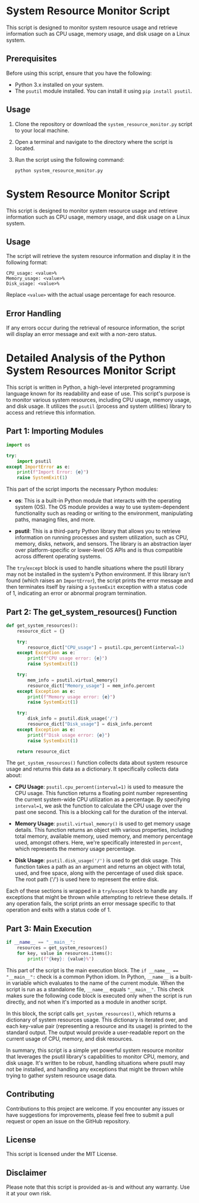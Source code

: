 # System Resource Monitor Script

This script is designed to monitor system resource usage and retrieve information such as CPU usage, memory usage, and disk usage on a Linux system.

## Prerequisites

Before using this script, ensure that you have the following:

- Python 3.x installed on your system.
- The `psutil` module installed. You can install it using `pip install psutil`.

## Usage

1. Clone the repository or download the `system_resource_monitor.py` script to your local machine.

2. Open a terminal and navigate to the directory where the script is located.

3. Run the script using the following command:

   ```shell
   python system_resource_monitor.py

# System Resource Monitor Script

This script is designed to monitor system resource usage and retrieve information such as CPU usage, memory usage, and disk usage on a Linux system.

## Usage

The script will retrieve the system resource information and display it in the following format:

```
CPU_usage: <value>%
Memory_usage: <value>%
Disk_usage: <value>%
```

Replace `<value>` with the actual usage percentage for each resource.

## Error Handling

If any errors occur during the retrieval of resource information, the script will display an error message and exit with a non-zero status.

# Detailed Analysis of the Python System Resources Monitor Script

This script is written in Python, a high-level interpreted programming language known for its readability and ease of use. This script's purpose is to monitor various system resources, including CPU usage, memory usage, and disk usage. It utilizes the `psutil` (process and system utilities) library to access and retrieve this information.

## Part 1: Importing Modules

```python
import os

try:
    import psutil
except ImportError as e:
    print(f"Import Error: {e}")
    raise SystemExit(1)
```
This part of the script imports the necessary Python modules:

- **os**: This is a built-in Python module that interacts with the operating system (OS). The OS module provides a way to use system-dependent functionality such as reading or writing to the environment, manipulating paths, managing files, and more.

- **psutil**: This is a third-party Python library that allows you to retrieve information on running processes and system utilization, such as CPU, memory, disks, network, and sensors. The library is an abstraction layer over platform-specific or lower-level OS APIs and is thus compatible across different operating systems.

The `try`/`except` block is used to handle situations where the psutil library may not be installed in the system's Python environment. If this library isn't found (which raises an `ImportError`), the script prints the error message and then terminates itself by raising a `SystemExit` exception with a status code of 1, indicating an error or abnormal program termination.

## Part 2: The get_system_resources() Function

```python
def get_system_resources():
    resource_dict = {}

    try:
        resource_dict["CPU_usage"] = psutil.cpu_percent(interval=1)
    except Exception as e:
        print(f"CPU usage error: {e}")
        raise SystemExit(1)

    try:
        mem_info = psutil.virtual_memory()
        resource_dict["Memory_usage"] = mem_info.percent
    except Exception as e:
        print(f"Memory usage error: {e}")
        raise SystemExit(1)

    try:
        disk_info = psutil.disk_usage('/')
        resource_dict["Disk_usage"] = disk_info.percent
    except Exception as e:
        print(f"Disk usage error: {e}")
        raise SystemExit(1)

    return resource_dict
```
The `get_system_resources()` function collects data about system resource usage and returns this data as a dictionary. It specifically collects data about:

- **CPU Usage**: `psutil.cpu_percent(interval=1)` is used to measure the CPU usage. This function returns a floating point number representing the current system-wide CPU utilization as a percentage. By specifying `interval=1`, we ask the function to calculate the CPU usage over the past one second. This is a blocking call for the duration of the interval.

- **Memory Usage**: `psutil.virtual_memory()` is used to get memory usage details. This function returns an object with various properties, including total memory, available memory, used memory, and memory percentage used, amongst others. Here, we're specifically interested in `percent`, which represents the memory usage percentage.

- **Disk Usage**: `psutil.disk_usage('/')` is used to get disk usage. This function takes a path as an argument and returns an object with total, used, and free space, along with the percentage of used disk space. The root path ('/') is used here to represent the entire disk.

Each of these sections is wrapped in a `try`/`except` block to handle any exceptions that might be thrown while attempting to retrieve these details. If any operation fails, the script prints an error message specific to that operation and exits with a status code of 1.

## Part 3: Main Execution

```python
if __name__ == "__main__":
    resources = get_system_resources()
    for key, value in resources.items():
        print(f"{key}: {value}%")
```

This part of the script is the main execution block. The `if __name__ == "__main__":` check is a common Python idiom. In Python, `__name__` is a built-in variable which evaluates to the name of the current module. When the script is run as a standalone file, `__name__` equals `"__main__"`. This check makes sure the following code block is executed only when the script is run directly, and not when it's imported as a module in another script.

In this block, the script calls `get_system_resources()`, which returns a dictionary of system resources usage. This dictionary is iterated over, and each key-value pair (representing a resource and its usage) is printed to the standard output. The output would provide a user-readable report on the current usage of CPU, memory, and disk resources.

In summary, this script is a simple yet powerful system resource monitor that leverages the psutil library's capabilities to monitor CPU, memory, and disk usage. It's written to be robust, handling situations where psutil may not be installed, and handling any exceptions that might be thrown while trying to gather system resource usage data.



## Contributing

Contributions to this project are welcome. If you encounter any issues or have suggestions for improvements, please feel free to submit a pull request or open an issue on the GitHub repository.

## License

This script is licensed under the MIT License.

## Disclaimer

Please note that this script is provided as-is and without any warranty. Use it at your own risk.


